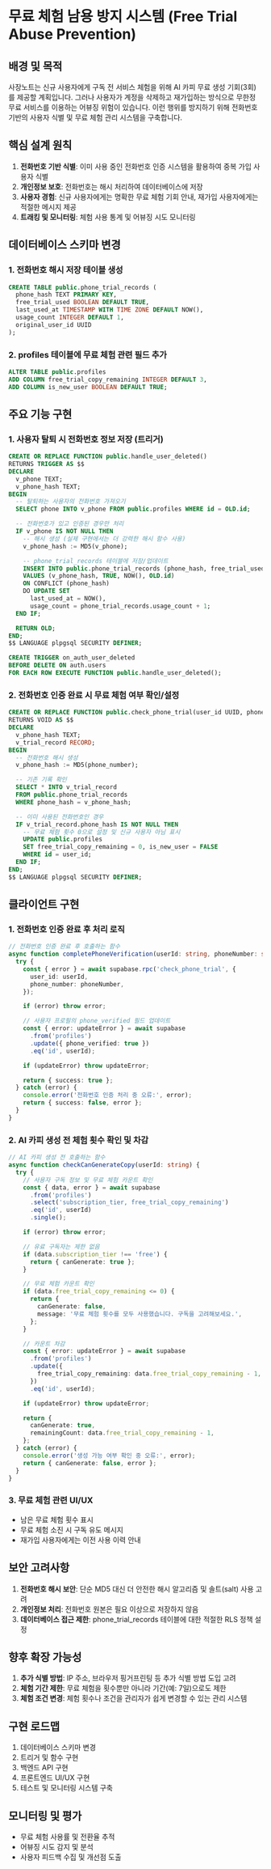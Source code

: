 # 무료 체험 남용 방지 시스템 (Free Trial Abuse Prevention)

## 배경 및 목적

사장노트는 신규 사용자에게 구독 전 서비스 체험을 위해 AI 카피 무료 생성 기회(3회)를 제공할 계획입니다. 그러나 사용자가 계정을 삭제하고 재가입하는 방식으로 무한정 무료 서비스를 이용하는 어뷰징 위험이 있습니다. 이런 행위를 방지하기 위해 전화번호 기반의 사용자 식별 및 무료 체험 관리 시스템을 구축합니다.

## 핵심 설계 원칙

1. **전화번호 기반 식별**: 이미 사용 중인 전화번호 인증 시스템을 활용하여 중복 가입 사용자 식별
2. **개인정보 보호**: 전화번호는 해시 처리하여 데이터베이스에 저장
3. **사용자 경험**: 신규 사용자에게는 명확한 무료 체험 기회 안내, 재가입 사용자에게는 적절한 메시지 제공
4. **트래킹 및 모니터링**: 체험 사용 통계 및 어뷰징 시도 모니터링

## 데이터베이스 스키마 변경

### 1. 전화번호 해시 저장 테이블 생성

```sql
CREATE TABLE public.phone_trial_records (
  phone_hash TEXT PRIMARY KEY,
  free_trial_used BOOLEAN DEFAULT TRUE,
  last_used_at TIMESTAMP WITH TIME ZONE DEFAULT NOW(),
  usage_count INTEGER DEFAULT 1,
  original_user_id UUID
);
```

### 2. profiles 테이블에 무료 체험 관련 필드 추가

```sql
ALTER TABLE public.profiles
ADD COLUMN free_trial_copy_remaining INTEGER DEFAULT 3,
ADD COLUMN is_new_user BOOLEAN DEFAULT TRUE;
```

## 주요 기능 구현

### 1. 사용자 탈퇴 시 전화번호 정보 저장 (트리거)

```sql
CREATE OR REPLACE FUNCTION public.handle_user_deleted()
RETURNS TRIGGER AS $$
DECLARE
  v_phone TEXT;
  v_phone_hash TEXT;
BEGIN
  -- 탈퇴하는 사용자의 전화번호 가져오기
  SELECT phone INTO v_phone FROM public.profiles WHERE id = OLD.id;

  -- 전화번호가 있고 인증된 경우만 처리
  IF v_phone IS NOT NULL THEN
    -- 해시 생성 (실제 구현에서는 더 강력한 해시 함수 사용)
    v_phone_hash := MD5(v_phone);

    -- phone_trial_records 테이블에 저장/업데이트
    INSERT INTO public.phone_trial_records (phone_hash, free_trial_used, last_used_at, original_user_id)
    VALUES (v_phone_hash, TRUE, NOW(), OLD.id)
    ON CONFLICT (phone_hash)
    DO UPDATE SET
      last_used_at = NOW(),
      usage_count = phone_trial_records.usage_count + 1;
  END IF;

  RETURN OLD;
END;
$$ LANGUAGE plpgsql SECURITY DEFINER;

CREATE TRIGGER on_auth_user_deleted
BEFORE DELETE ON auth.users
FOR EACH ROW EXECUTE FUNCTION public.handle_user_deleted();
```

### 2. 전화번호 인증 완료 시 무료 체험 여부 확인/설정

```sql
CREATE OR REPLACE FUNCTION public.check_phone_trial(user_id UUID, phone_number TEXT)
RETURNS VOID AS $$
DECLARE
  v_phone_hash TEXT;
  v_trial_record RECORD;
BEGIN
  -- 전화번호 해시 생성
  v_phone_hash := MD5(phone_number);

  -- 기존 기록 확인
  SELECT * INTO v_trial_record
  FROM public.phone_trial_records
  WHERE phone_hash = v_phone_hash;

  -- 이미 사용된 전화번호인 경우
  IF v_trial_record.phone_hash IS NOT NULL THEN
    -- 무료 체험 횟수 0으로 설정 및 신규 사용자 아님 표시
    UPDATE public.profiles
    SET free_trial_copy_remaining = 0, is_new_user = FALSE
    WHERE id = user_id;
  END IF;
END;
$$ LANGUAGE plpgsql SECURITY DEFINER;
```

## 클라이언트 구현

### 1. 전화번호 인증 완료 후 처리 로직

```typescript
// 전화번호 인증 완료 후 호출하는 함수
async function completePhoneVerification(userId: string, phoneNumber: string) {
  try {
    const { error } = await supabase.rpc('check_phone_trial', {
      user_id: userId,
      phone_number: phoneNumber,
    });

    if (error) throw error;

    // 사용자 프로필의 phone_verified 필드 업데이트
    const { error: updateError } = await supabase
      .from('profiles')
      .update({ phone_verified: true })
      .eq('id', userId);

    if (updateError) throw updateError;

    return { success: true };
  } catch (error) {
    console.error('전화번호 인증 처리 중 오류:', error);
    return { success: false, error };
  }
}
```

### 2. AI 카피 생성 전 체험 횟수 확인 및 차감

```typescript
// AI 카피 생성 전 호출하는 함수
async function checkCanGenerateCopy(userId: string) {
  try {
    // 사용자 구독 정보 및 무료 체험 카운트 확인
    const { data, error } = await supabase
      .from('profiles')
      .select('subscription_tier, free_trial_copy_remaining')
      .eq('id', userId)
      .single();

    if (error) throw error;

    // 유료 구독자는 제한 없음
    if (data.subscription_tier !== 'free') {
      return { canGenerate: true };
    }

    // 무료 체험 카운트 확인
    if (data.free_trial_copy_remaining <= 0) {
      return {
        canGenerate: false,
        message: '무료 체험 횟수를 모두 사용했습니다. 구독을 고려해보세요.',
      };
    }

    // 카운트 차감
    const { error: updateError } = await supabase
      .from('profiles')
      .update({
        free_trial_copy_remaining: data.free_trial_copy_remaining - 1,
      })
      .eq('id', userId);

    if (updateError) throw updateError;

    return {
      canGenerate: true,
      remainingCount: data.free_trial_copy_remaining - 1,
    };
  } catch (error) {
    console.error('생성 가능 여부 확인 중 오류:', error);
    return { canGenerate: false, error };
  }
}
```

### 3. 무료 체험 관련 UI/UX

- 남은 무료 체험 횟수 표시
- 무료 체험 소진 시 구독 유도 메시지
- 재가입 사용자에게는 이전 사용 이력 안내

## 보안 고려사항

1. **전화번호 해시 보안**: 단순 MD5 대신 더 안전한 해시 알고리즘 및 솔트(salt) 사용 고려
2. **개인정보 처리**: 전화번호 원본은 필요 이상으로 저장하지 않음
3. **데이터베이스 접근 제한**: phone_trial_records 테이블에 대한 적절한 RLS 정책 설정

## 향후 확장 가능성

1. **추가 식별 방법**: IP 주소, 브라우저 핑거프린팅 등 추가 식별 방법 도입 고려
2. **체험 기간 제한**: 무료 체험을 횟수뿐만 아니라 기간(예: 7일)으로도 제한
3. **체험 조건 변경**: 체험 횟수나 조건을 관리자가 쉽게 변경할 수 있는 관리 시스템

## 구현 로드맵

1. 데이터베이스 스키마 변경
2. 트리거 및 함수 구현
3. 백엔드 API 구현
4. 프론트엔드 UI/UX 구현
5. 테스트 및 모니터링 시스템 구축

## 모니터링 및 평가

- 무료 체험 사용률 및 전환율 추적
- 어뷰징 시도 감지 및 분석
- 사용자 피드백 수집 및 개선점 도출
